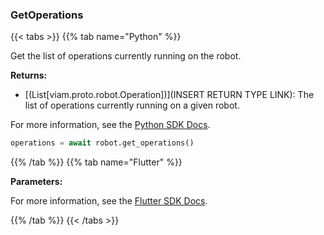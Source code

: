### GetOperations

{{< tabs >}}
{{% tab name="Python" %}}

Get the list of operations currently running on the robot.


**Returns:**

- [(List[viam.proto.robot.Operation])](INSERT RETURN TYPE LINK): The list of operations currently running on a given robot.

For more information, see the [Python SDK Docs](https://python.viam.dev/autoapi/viam/robot/client/index.html#viam.robot.client.RobotClient.get_operations).

``` python {class="line-numbers linkable-line-numbers"}
operations = await robot.get_operations()

```

{{% /tab %}}
{{% tab name="Flutter" %}}

**Parameters:**



For more information, see the [Flutter SDK Docs](https://flutter.viam.dev/viam_protos.robot.robot/RobotServiceClient/getOperations.html).

{{% /tab %}}
{{< /tabs >}}
